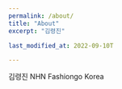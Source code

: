 ```yaml
---
permalink: /about/
title: "About"
excerpt: "김령진"

last_modified_at: 2022-09-10T

---
```


김령진 NHN Fashiongo Korea